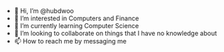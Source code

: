 - 👋 Hi, I’m @hubdwoo
- 👀 I’m interested in Computers and Finance
- 🌱 I’m currently learning Computer Science
- 💞️ I’m looking to collaborate on things that I have no knowledge about
- 📫 How to reach me by messaging me

<!---
hubdwoo/hubdwoo is a ✨ special ✨ repository because its `README.md` (this file) appears on your GitHub profile.
You can click the Preview link to take a look at your changes.
--->
